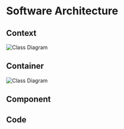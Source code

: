 # Software Architecture

## Context
![Class Diagram](http://www.plantuml.com/plantuml/proxy?src=https://raw.githubusercontent.com/djvelimir/demo-software-architecture/main/UML/L1-c4-context.puml)

## Container
![Class Diagram](http://www.plantuml.com/plantuml/proxy?src=https://raw.githubusercontent.com/djvelimir/demo-software-architecture/main/UML/L2-c4-container.puml)

## Component
## Code